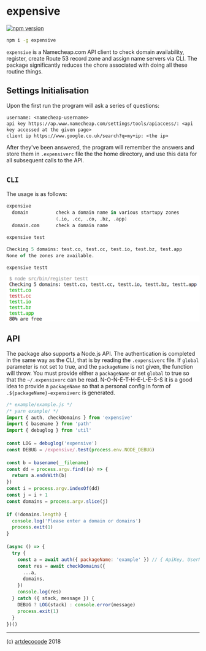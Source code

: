 # expensive

[![npm version](https://badge.fury.io/js/expensive.svg)](https://badge.fury.io/js/expensive)

```sh
npm i -g expensive
```

`expensive` is a Namecheap.com API client to check domain availability, register, create Route 53 record zone and assign name servers via CLI. The package significantly reduces the chore associated with doing all these routine things.

## Settings Initialisation

Upon the first run the program will ask a series of questions:

```
username: <namecheap-username>
api key https://ap.www.namecheap.com/settings/tools/apiaccess/: <api key accessed at the given page>
client ip https://www.google.co.uk/search?q=my+ip: <the ip>
```

After they've been answered, the program will remember the answers and store them in `.expensiverc` file the the home directory, and use this data for all subsequent calls to the API.

## `CLI`

The usage is as follows:

```fs
expensive
  domain          check a domain name in various startupy zones
                  (.io, .cc, .co, .bz, .app)
  domain.com      check a domain name
```

```sh
expensive test
```

```fs
Checking 5 domains: test.co, test.cc, test.io, test.bz, test.app
None of the zones are available.
```


```sh
expensive testt
```

![output for testt query](doc/testt.png)

## API

The package also supports a Node.js API. The authentication is completed in the same way as the CLI, that is by reading the `.expensiverc` file. If `global` parameter is not set to true, and the `packageName` is not given, the function will throw. You must provide either a `packageName` or set `global` to true so that the `~/.expensiverc` can be read. N-O-N-E-T-H-E-L-E-S-S it is a good idea to provide a `packageName` so that a personal config in form of `.${packageName}-expensiverc` is generated.

```js
/* example/example.js */
/* yarn example/ */
import { auth, checkDomains } from 'expensive'
import { basename } from 'path'
import { debuglog } from 'util'

const LOG = debuglog('expensive')
const DEBUG = /expensive/.test(process.env.NODE_DEBUG)

const b = basename(__filename)
const dd = process.argv.find((a) => {
  return a.endsWith(b)
})
const i = process.argv.indexOf(dd)
const j = i + 1
const domains = process.argv.slice(j)

if (!domains.length) {
  console.log('Please enter a domain or domains')
  process.exit(1)
}

(async () => {
  try {
    const a = await auth({ packageName: 'example' }) // { ApiKey, UserName, ClientIp }
    const res = await checkDomains({
      ...a,
      domains,
    })
    console.log(res)
  } catch ({ stack, message }) {
    DEBUG ? LOG(stack) : console.error(message)
    process.exit(1)
  }
})()
```

---

(c) [artdecocode][1] 2018

[1]: https://artdeco.bz
